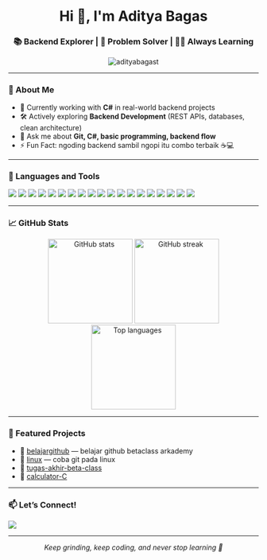 <h1 align="center">Hi 👋, I'm Aditya Bagas</h1>
<h3 align="center">📚 Backend Explorer | 🎯 Problem Solver | 🧑‍💻 Always Learning</h3>

<p align="center">
  <img src="https://komarev.com/ghpvc/?username=adityabagast&label=Profile%20views&color=0e75b6&style=flat" alt="adityabagast" />
</p>

---

### 🧠 About Me

- 💼 Currently working with **C#** in real-world backend projects  
- 🛠️ Actively exploring **Backend Development** (REST APIs, databases, clean architecture)  
- 💬 Ask me about **Git, C#, basic programming, backend flow**  
- ⚡ Fun Fact: ngoding backend sambil ngopi itu combo terbaik ☕💻  

---

### 🧰 Languages and Tools

<p align="left">
  <!-- Backend & Languages -->
  <img src="https://img.shields.io/badge/C%23-239120?style=flat&logo=c-sharp&logoColor=white" />
  <img src="https://img.shields.io/badge/.NET-512BD4?style=flat&logo=dotnet&logoColor=white" />
  <img src="https://img.shields.io/badge/ASP.NET Core-512BD4?style=flat&logo=.net&logoColor=white" />
  <img src="https://img.shields.io/badge/PHP-777BB4?style=flat&logo=php&logoColor=white" />

  <!-- Databases -->
  <img src="https://img.shields.io/badge/SQL Server-CC2927?style=flat&logo=microsoft-sql-server&logoColor=white" />
  <img src="https://img.shields.io/badge/MySQL-4479A1?style=flat&logo=mysql&logoColor=white" />
  <img src="https://img.shields.io/badge/MongoDB-47A248?style=flat&logo=mongodb&logoColor=white" />

  <!-- Frontend & Styling -->
  <img src="https://img.shields.io/badge/HTML-E34F26?style=flat&logo=html5&logoColor=white" />
  <img src="https://img.shields.io/badge/CSS-1572B6?style=flat&logo=css3&logoColor=white" />
  <img src="https://img.shields.io/badge/JavaScript-F7DF1E?style=flat&logo=javascript&logoColor=black" />
  <img src="https://img.shields.io/badge/Tailwind CSS-38B2AC?style=flat&logo=tailwind-css&logoColor=white" />
  <img src="https://img.shields.io/badge/Bootstrap-7952B3?style=flat&logo=bootstrap&logoColor=white" />

  <!-- DevOps / Tools -->
  <img src="https://img.shields.io/badge/Docker-2496ED?style=flat&logo=docker&logoColor=white" />
  <img src="https://img.shields.io/badge/Vercel-000000?style=flat&logo=vercel&logoColor=white" />
  <img src="https://img.shields.io/badge/Laragon-0E83CD?style=flat&logo=laravel&logoColor=white" />
  <img src="https://img.shields.io/badge/Git-F05032?style=flat&logo=git&logoColor=white" />

  <!-- Editor / OS -->
  <img src="https://img.shields.io/badge/VS Code-007ACC?style=flat&logo=visual-studio-code&logoColor=white" />
  <img src="https://img.shields.io/badge/Visual Studio-5C2D91?style=flat&logo=visual-studio&logoColor=white" />
  <img src="https://img.shields.io/badge/Linux-FCC624?style=flat&logo=linux&logoColor=black" />
</p>

---

### 📈 GitHub Stats

<p align="center">
  <img height="170" src="https://github-readme-stats.vercel.app/api?username=adityabagast&show_icons=true&theme=tokyonight" alt="GitHub stats" />
  <img height="170" src="https://github-readme-streak-stats.herokuapp.com/?user=adityabagast&theme=tokyonight" alt="GitHub streak" />
  <img height="170" src="https://github-readme-stats.vercel.app/api/top-langs/?username=adityabagast&layout=compact&theme=tokyonight" alt="Top languages" />
</p>

---

### 📌 Featured Projects

- 🔗 [belajargithub](https://github.com/adityabagast/belajargithub) — belajar github betaclass arkademy  
- 🔗 [linux](https://github.com/adityabagast/linux) — coba git pada linux  
- 🔗 [tugas-akhir-beta-class](https://github.com/adityabagast/tugas-akhir-beta-class)  
- 🔗 [calculator-C](https://github.com/adityabagast/calculator-C)  

---

### 📫 Let’s Connect!

<p>
  <a href="https://www.linkedin.com/in/adityabagast" target="_blank">
    <img src="https://img.shields.io/badge/LinkedIn-0077B5?style=flat&logo=linkedin&logoColor=white"/>
  </a>
</p>

---

<p align="center"><i>Keep grinding, keep coding, and never stop learning 🚀</i></p>
